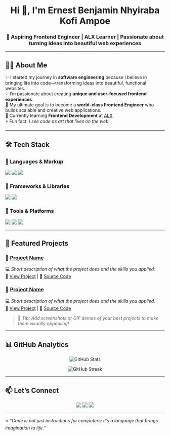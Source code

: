  <!-- Profile Header -->
<h1 align="center">Hi 👋, I'm Ernest Benjamin Nhyiraba Kofi Ampoe</h1>
<h3 align="center">🚀 Aspiring Frontend Engineer | ALX Learner | Passionate about turning ideas into beautiful web experiences</h3>

---

<!-- About Me -->
## 👨‍💻 About Me  

✨ I started my journey in **software engineering** because I believe in bringing life into code—transforming ideas into beautiful, functional websites.  
💡 I’m passionate about creating **unique and user-focused frontend experiences**.  
🎯 My ultimate goal is to become a **world-class Frontend Engineer** who builds scalable and creative web applications.  
🌱 Currently learning **Frontend Development** at [ALX](https://www.alxafrica.com/).  
⚡ Fun fact: *I see code as art that lives on the web.*

---

<!-- Skills Section -->
## 🛠️ Tech Stack  

### 🔹 Languages & Markup  
<p>
  <img src="https://img.shields.io/badge/HTML5-E34F26?style=for-the-badge&logo=html5&logoColor=white" />
  <img src="https://img.shields.io/badge/CSS3-1572B6?style=for-the-badge&logo=css3&logoColor=white" />
  <img src="https://img.shields.io/badge/JavaScript-F7DF1E?style=for-the-badge&logo=javascript&logoColor=black" />
</p>

### 🔹 Frameworks & Libraries  
<p>
  <img src="https://img.shields.io/badge/React-20232A?style=for-the-badge&logo=react&logoColor=61DAFB" />
  <img src="https://img.shields.io/badge/TailwindCSS-38B2AC?style=for-the-badge&logo=tailwind-css&logoColor=white" />
</p>

### 🔹 Tools & Platforms  
<p>
  <img src="https://img.shields.io/badge/Git-F05032?style=for-the-badge&logo=git&logoColor=white" />
  <img src="https://img.shields.io/badge/GitHub-181717?style=for-the-badge&logo=github&logoColor=white" />
  <img src="https://img.shields.io/badge/VS%20Code-0078D4?style=for-the-badge&logo=visual-studio-code&logoColor=white" />
</p>

---

<!-- Projects Section -->
## 📂 Featured Projects  

### 🌟 [Project Name](#)  
💻 *Short description of what the project does and the skills you applied.*  
🔗 [View Project](#) | 📄 [Source Code](#)  

### 🌟 [Project Name](#)  
💻 *Short description of what the project does and the skills you applied.*  
🔗 [View Project](#) | 📄 [Source Code](#)  

> 📝 *Tip: Add screenshots or GIF demos of your best projects to make them visually appealing!*

---

<!-- GitHub Stats -->
## 📊 GitHub Analytics  

<p align="center">
  <img src="https://github-readme-stats.vercel.app/api?username=YOUR_GITHUB_USERNAME&show_icons=true&theme=tokyonight" alt="GitHub Stats" />
</p>

<p align="center">
  <img src="https://github-readme-streak-stats.herokuapp.com/?user=YOUR_GITHUB_USERNAME&theme=tokyonight" alt="GitHub Streak" />
</p>

---

<!-- Contact Section -->
## 📫 Let’s Connect  

<p align="center">
  <a href="mailto:your-email@gmail.com"><img src="https://img.shields.io/badge/Email-D14836?style=for-the-badge&logo=gmail&logoColor=white"/></a>
  <a href="https://www.linkedin.com/in/your-linkedin"><img src="https://img.shields.io/badge/LinkedIn-0077B5?style=for-the-badge&logo=linkedin&logoColor=white"/></a>
  <a href="https://twitter.com/your-twitter"><img src="https://img.shields.io/badge/Twitter-1DA1F2?style=for-the-badge&logo=twitter&logoColor=white"/></a>
</p>

---

⭐️ *“Code is not just instructions for computers; it’s a language that brings imagination to life.”*
